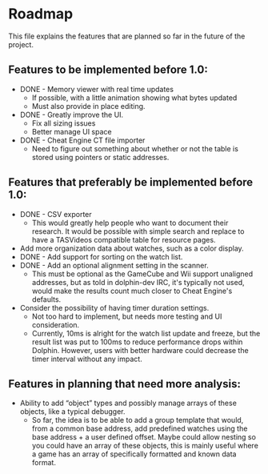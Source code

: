 # Roadmap

This file explains the features that are planned so far in the future of the project.


## Features to be implemented before 1.0:

* DONE - Memory viewer with real time updates
	* If possible, with a little animation showing what bytes updated
	* Must also provide in place editing.
* DONE - Greatly improve the UI.
	* Fix all sizing issues
	* Better manage UI space
* DONE - Cheat Engine CT file importer
	* Need to figure out something about whether or not the table is stored using pointers or static addresses.


## Features that preferably be implemented before 1.0:

* DONE - CSV exporter
	* This would greatly help people who want to document their research. It would be possible with simple search and replace to have a TASVideos compatible table for resource pages.
* Add more organization data about watches, such as a color display.
* DONE - Add support for sorting on the watch list.
* DONE - Add an optional alignment setting in the scanner.
	* This must be optional as the GameCube and Wii support unaligned addresses, but as told in dolphin-dev IRC, it's typically not used, would make the results count much closer to Cheat Engine's defaults.
* Consider the possibility of having timer duration settings.
	* Not too hard to implement, but needs more testing and UI consideration.
	* Currently, 10ms is alright for the watch list update and freeze, but the result list was put to 100ms to reduce performance drops within Dolphin. However, users with better hardware could decrease the timer interval without any impact.



## Features in planning that need more analysis:

* Ability to add “object” types and possibly manage arrays of these objects, like a typical debugger.
	* So far, the idea is to be able to add a group template that would, from a common base address, add predefined watches using the base address + a user defined offset.  Maybe could allow nesting so you could have an array of these objects, this is mainly useful where a game has an array of specifically formatted and known data format.
